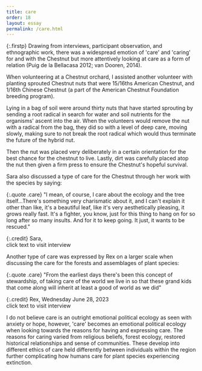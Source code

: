 ```yaml
---
title: care
order: 18
layout: essay
permalink: /care.html
---
```

{:.firstp} 
Drawing from interviews, participant observation, and ethnographic work, there was a widespread emotion of 'care' and 'caring' for and with the Chestnut but more attentively looking at care as a form of relation (Puig de la Bellacasa 2012; van Dooren, 2014). 

When volunteering at a Chestnut orchard, I assisted another volunteer with planting sprouted Chestnut nuts that were 15/16ths American Chestnut, and 1/16th Chinese Chestnut (a part of the American Chestnut Foundation breeding program).

Lying in a bag of soil were around thirty nuts that have started sprouting by sending a root radical in search for water and soil nutrients for the organisms' ascent into the air. When the volunteers would remove the nut with a radical from the bag, they did so with a level of deep care, moving slowly, making sure to not break the root radical which would thus terminate the future of the hybrid nut. 

Then the nut was placed very deliberately in a certain orientation for the best chance for the chestnut to live. Lastly, dirt was carefully placed atop the nut then given a firm press to ensure the Chestnut's hopeful survival.

Sara also discussed a type of care for the Chestnut through her work with the species by saying:

{:.quote .care}
"I mean, of course, I care about the ecology and the tree itself...There's something very charismatic about it, and I can't explain it other than like, it's a beautiful leaf, like it's very aesthetically pleasing, it grows really fast. It's a fighter, you know, just for this thing to hang on for so long after so many insults. And for it to keep going. It just, it wants to be rescued." 

{:.credit}
Sara,  
click text to visit interview

Another type of care was expressed by Rex on a larger scale when discussing the care for the forests and assemblages of plant species:

{:.quote .care}
"From the earliest days there's been this concept of stewardship, of taking care of the world we live in so that these grand kids that come along will inherit at least a good of world as we did" 

{:.credit}
Rex, Wednesday June 28, 2023  
click text to visit interview

I do not believe care is an outright emotional political ecology as seen with anxiety or hope, however, 'care' becomes an emotional political ecology when looking towards the reasons for having and expressing care. The reasons for caring varied from religious beliefs, forest ecology, restored historical relationships and sense of communities. These develop into different ethics of care held differently between individuals within the region further complicating how humans care for plant species experiencing extinction.